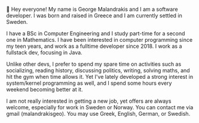 👋 Hey everyone! My name is George Malandrakis and I am a software developer. I was born and raised in Greece and I am currently settled in Sweden. 

  I have a BSc in Computer Engineering and I study part-time for a second one in Mathematics. I have been interested in computer 
programming since my teen years, and work as a fulltime developer since 2018. I work as a fullstack dev, focusing in Java.

  Unlike other devs, I prefer to spend my spare time on activities such as socializing, reading history, discussing politics, writing, solving maths, and hit the gym when time allows it. Yet I've lately developed a strong interest in system/kernel programming as well, and I spend some hours every weekend becoming better at it.

  I am not really interested in getting a new job, yet offers are always welcome, especially for work in Sweden or Norway. You can contact me via gmail (malandrakisgeo). You may use Greek, English, German, or Swedish. 



<!---
malandrakisgeo/malandrakisgeo is a ✨ special ✨ repository because its `README.md` (this file) appears on your GitHub profile.
You can click the Preview link to take a look at your changes.
--->
